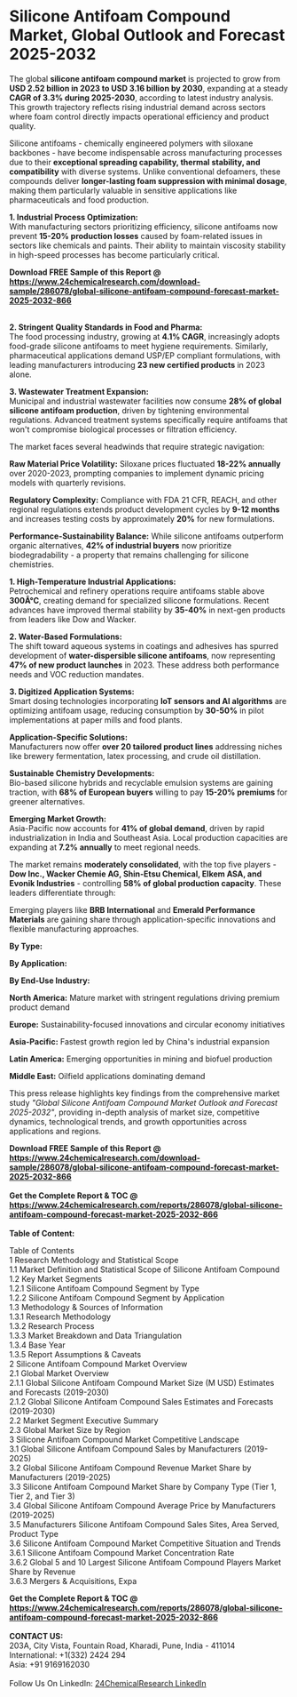 <h1>Silicone Antifoam Compound Market, Global Outlook and Forecast 2025-2032</h1><p>The global <strong>silicone antifoam compound market</strong> is projected to grow from <strong>USD 2.52 billion in 2023 to USD 3.16 billion by 2030</strong>, expanding at a steady <strong>CAGR of 3.3% during 2025-2030</strong>, according to latest industry analysis. This growth trajectory reflects rising industrial demand across sectors where foam control directly impacts operational efficiency and product quality.</p><p>Silicone antifoams - chemically engineered polymers with siloxane backbones - have become indispensable across manufacturing processes due to their <strong>exceptional spreading capability, thermal stability, and compatibility</strong> with diverse systems. Unlike conventional defoamers, these compounds deliver <strong>longer-lasting foam suppression with minimal dosage</strong>, making them particularly valuable in sensitive applications like pharmaceuticals and food production.</p><p><strong>1. Industrial Process Optimization:</strong><br>
With manufacturing sectors prioritizing efficiency, silicone antifoams now prevent <strong>15-20% production losses</strong> caused by foam-related issues in sectors like chemicals and paints. Their ability to maintain viscosity stability in high-speed processes has become particularly critical.</p><div><b>Download FREE Sample of this Report @ 
            <a href="https://www.24chemicalresearch.com/download-sample/286078/global-silicone-antifoam-compound-forecast-market-2025-2032-866">
            https://www.24chemicalresearch.com/download-sample/286078/global-silicone-antifoam-compound-forecast-market-2025-2032-866</a></b></div><br><p><strong>2. Stringent Quality Standards in Food and Pharma:</strong><br>
The food processing industry, growing at <strong>4.1% CAGR</strong>, increasingly adopts food-grade silicone antifoams to meet hygiene requirements. Similarly, pharmaceutical applications demand USP/EP compliant formulations, with leading manufacturers introducing <strong>23 new certified products</strong> in 2023 alone.</p><p><strong>3. Wastewater Treatment Expansion:</strong><br>
Municipal and industrial wastewater facilities now consume <strong>28% of global silicone antifoam production</strong>, driven by tightening environmental regulations. Advanced treatment systems specifically require antifoams that won't compromise biological processes or filtration efficiency.</p><p>The market faces several headwinds that require strategic navigation:</p><p><strong>Raw Material Price Volatility:</strong> Siloxane prices fluctuated <strong>18-22% annually</strong> over 2020-2023, prompting companies to implement dynamic pricing models with quarterly revisions.</p><p><strong>Regulatory Complexity:</strong> Compliance with FDA 21 CFR, REACH, and other regional regulations extends product development cycles by <strong>9-12 months</strong> and increases testing costs by approximately <strong>20%</strong> for new formulations.</p><p><strong>Performance-Sustainability Balance:</strong> While silicone antifoams outperform organic alternatives, <strong>42% of industrial buyers</strong> now prioritize biodegradability - a property that remains challenging for silicone chemistries.</p><p><strong>1. High-Temperature Industrial Applications:</strong><br>
Petrochemical and refinery operations require antifoams stable above <strong>300Â°C</strong>, creating demand for specialized silicone formulations. Recent advances have improved thermal stability by <strong>35-40%</strong> in next-gen products from leaders like Dow and Wacker.</p><p><strong>2. Water-Based Formulations:</strong><br>
The shift toward aqueous systems in coatings and adhesives has spurred development of <strong>water-dispersible silicone antifoams</strong>, now representing <strong>47% of new product launches</strong> in 2023. These address both performance needs and VOC reduction mandates.</p><p><strong>3. Digitized Application Systems:</strong><br>
Smart dosing technologies incorporating <strong>IoT sensors and AI algorithms</strong> are optimizing antifoam usage, reducing consumption by <strong>30-50%</strong> in pilot implementations at paper mills and food plants.</p><p><strong>Application-Specific Solutions:</strong><br>
	Manufacturers now offer <strong>over 20 tailored product lines</strong> addressing niches like brewery fermentation, latex processing, and crude oil distillation.</p><p><strong>Sustainable Chemistry Developments:</strong><br>
	Bio-based silicone hybrids and recyclable emulsion systems are gaining traction, with <strong>68% of European buyers</strong> willing to pay <strong>15-20% premiums</strong> for greener alternatives.</p><p><strong>Emerging Market Growth:</strong><br>
	Asia-Pacific now accounts for <strong>41% of global demand</strong>, driven by rapid industrialization in India and Southeast Asia. Local production capacities are expanding at <strong>7.2% annually</strong> to meet regional needs.</p><p>The market remains <strong>moderately consolidated</strong>, with the top five players - <strong>Dow Inc., Wacker Chemie AG, Shin-Etsu Chemical, Elkem ASA, and Evonik Industries</strong> - controlling <strong>58% of global production capacity</strong>. These leaders differentiate through:</p><p>Emerging players like <strong>BRB International</strong> and <strong>Emerald Performance Materials</strong> are gaining share through application-specific innovations and flexible manufacturing approaches.</p><p><strong>By Type:</strong></p><p><strong>By Application:</strong></p><p><strong>By End-Use Industry:</strong></p><p><strong>North America:</strong> Mature market with stringent regulations driving premium product demand</p><p><strong>Europe:</strong> Sustainability-focused innovations and circular economy initiatives</p><p><strong>Asia-Pacific:</strong> Fastest growth region led by China's industrial expansion</p><p><strong>Latin America:</strong> Emerging opportunities in mining and biofuel production</p><p><strong>Middle East:</strong> Oilfield applications dominating demand</p><p>This press release highlights key findings from the comprehensive market study <em>"Global Silicone Antifoam Compound Market Outlook and Forecast 2025-2032"</em>, providing in-depth analysis of market size, competitive dynamics, technological trends, and growth opportunities across applications and regions.</p><div><b>Download FREE Sample of this Report @ 
            <a href="https://www.24chemicalresearch.com/download-sample/286078/global-silicone-antifoam-compound-forecast-market-2025-2032-866">
            https://www.24chemicalresearch.com/download-sample/286078/global-silicone-antifoam-compound-forecast-market-2025-2032-866</a></b></div><br><div><b>Get the Complete Report & TOC @ 
            <a href="https://www.24chemicalresearch.com/reports/286078/global-silicone-antifoam-compound-forecast-market-2025-2032-866">
            https://www.24chemicalresearch.com/reports/286078/global-silicone-antifoam-compound-forecast-market-2025-2032-866</a></b></div><br>
            <b>Table of Content:</b><p>Table of Contents<br />
1 Research Methodology and Statistical Scope<br />
1.1 Market Definition and Statistical Scope of Silicone Antifoam Compound<br />
1.2 Key Market Segments<br />
1.2.1 Silicone Antifoam Compound Segment by Type<br />
1.2.2 Silicone Antifoam Compound Segment by Application<br />
1.3 Methodology & Sources of Information<br />
1.3.1 Research Methodology<br />
1.3.2 Research Process<br />
1.3.3 Market Breakdown and Data Triangulation<br />
1.3.4 Base Year<br />
1.3.5 Report Assumptions & Caveats<br />
2 Silicone Antifoam Compound Market Overview<br />
2.1 Global Market Overview<br />
2.1.1 Global Silicone Antifoam Compound Market Size (M USD) Estimates and Forecasts (2019-2030)<br />
2.1.2 Global Silicone Antifoam Compound Sales Estimates and Forecasts (2019-2030)<br />
2.2 Market Segment Executive Summary<br />
2.3 Global Market Size by Region<br />
3 Silicone Antifoam Compound Market Competitive Landscape<br />
3.1 Global Silicone Antifoam Compound Sales by Manufacturers (2019-2025)<br />
3.2 Global Silicone Antifoam Compound Revenue Market Share by Manufacturers (2019-2025)<br />
3.3 Silicone Antifoam Compound Market Share by Company Type (Tier 1, Tier 2, and Tier 3)<br />
3.4 Global Silicone Antifoam Compound Average Price by Manufacturers (2019-2025)<br />
3.5 Manufacturers Silicone Antifoam Compound Sales Sites, Area Served, Product Type<br />
3.6 Silicone Antifoam Compound Market Competitive Situation and Trends<br />
3.6.1 Silicone Antifoam Compound Market Concentration Rate<br />
3.6.2 Global 5 and 10 Largest Silicone Antifoam Compound Players Market Share by Revenue<br />
3.6.3 Mergers & Acquisitions, Expa</p><div><b>Get the Complete Report & TOC @ 
            <a href="https://www.24chemicalresearch.com/reports/286078/global-silicone-antifoam-compound-forecast-market-2025-2032-866">
            https://www.24chemicalresearch.com/reports/286078/global-silicone-antifoam-compound-forecast-market-2025-2032-866</a></b></div><br><b>CONTACT US:</b><br>
            203A, City Vista, Fountain Road, Kharadi, Pune, India - 411014<br>
            International: +1(332) 2424 294<br>
            Asia: +91 9169162030 <br><br>
            Follow Us On LinkedIn: <a href="https://www.linkedin.com/company/24chemicalresearch/">24ChemicalResearch LinkedIn</a>